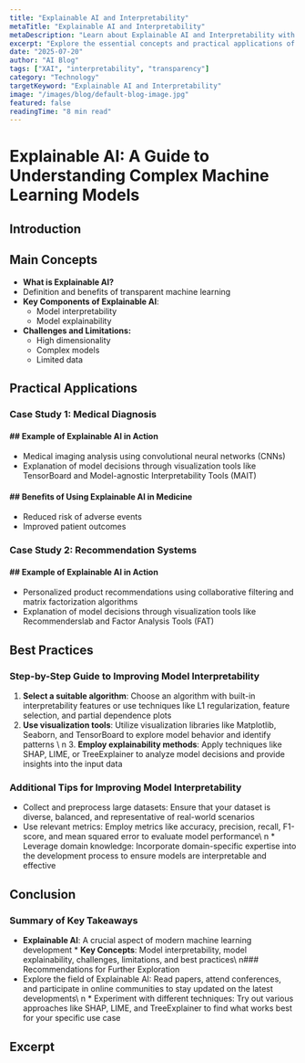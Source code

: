 ```yaml
---
title: "Explainable AI and Interpretability"
metaTitle: "Explainable AI and Interpretability"
metaDescription: "Learn about Explainable AI and Interpretability with this comprehensive guide covering key concepts, applications, and best practices."
excerpt: "Explore the essential concepts and practical applications of Explainable AI and Interpretability in this detailed guide."
date: "2025-07-20"
author: "AI Blog"
tags: ["XAI", "interpretability", "transparency"]
category: "Technology"
targetKeyword: "Explainable AI and Interpretability"
image: "/images/blog/default-blog-image.jpg"
featured: false
readingTime: "8 min read"
---
```


# Explainable AI: A Guide to Understanding Complex Machine Learning Models
## Introduction
## Main Concepts
*   **What is Explainable AI?**
  *   Definition and benefits of transparent machine learning 
*   **Key Components of Explainable AI**:
    *   Model interpretability 
    *   Model explainability 
*   **Challenges and Limitations:**
    *   High dimensionality
    *   Complex models
    *   Limited data
## Practical Applications
### Case Study 1: Medical Diagnosis
#### ## Example of Explainable AI in Action
  *   Medical imaging analysis using convolutional neural networks (CNNs) 
*   Explanation of model decisions through visualization tools like TensorBoard and Model-agnostic Interpretability Tools (MAIT)
#### ## Benefits of Using Explainable AI in Medicine
  *   Reduced risk of adverse events
  *   Improved patient outcomes
### Case Study 2: Recommendation Systems
#### ## Example of Explainable AI in Action
  *   Personalized product recommendations using collaborative filtering and matrix factorization algorithms 
*   Explanation of model decisions through visualization tools like Recommenderslab and Factor Analysis Tools (FAT)
## Best Practices
### Step-by-Step Guide to Improving Model Interpretability
  1.  **Select a suitable algorithm**: Choose an algorithm with built-in interpretability features or use techniques like L1 regularization, feature selection, and partial dependence plots 
  2.  **Use visualization tools**: Utilize visualization libraries like Matplotlib, Seaborn, and TensorBoard to explore model behavior and identify patterns \ n  3.  **Employ explainability methods**: Apply techniques like SHAP, LIME, or TreeExplainer to analyze model decisions and provide insights into the input data
### Additional Tips for Improving Model Interpretability
  *   Collect and preprocess large datasets: Ensure that your dataset is diverse, balanced, and representative of real-world scenarios 
  *   Use relevant metrics: Employ metrics like accuracy, precision, recall, F1-score, and mean squared error to evaluate model performance\ n  *   Leverage domain knowledge: Incorporate domain-specific expertise into the development process to ensure models are interpretable and effective
## Conclusion
### Summary of Key Takeaways
*   **Explainable AI**: A crucial aspect of modern machine learning development \* **Key Concepts**: Model interpretability, model explainability, challenges, limitations, and best practices\ n### Recommendations for Further Exploration
  *   Explore the field of Explainable AI: Read papers, attend conferences, and participate in online communities to stay updated on the latest developments\ n  *   Experiment with different techniques: Try out various approaches like SHAP, LIME, and TreeExplainer to find what works best for your specific use case
## Excerpt
